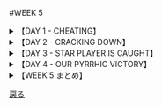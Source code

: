 #WEEK 5
<details><summary>【DAY 1 - CHEATING】</summary>

###DAY1 - CHEATING
####

■新しい学校における最初の週で、私はカンニングが<u>**蔓延している**</u>ことに気付いた。
During my first weeks at the new school I observed that cheating was <u>**rampant**</u>.

■私は常々テストでカンニングすることは<u>**ばかげている**</u>と思っていた。
I had always considered it rather <u>**inane**</u> to cheat on a test

■理由は私の<u>**倫理観**</u>であり、また、犠牲になるものが大きすぎるためである。
because of my code of <u>**ethics**</u>, and because so much was at stake.

■どうやら他の生徒は<u>**同意し**</u>ないようだった。
Apparently the other students didn’t <u>**concur**</u>.

■実際のところ、試験監督の存在でさえ、彼らを脅かさなかった。
In fact, even the presence of a proctor did not intimidate them.

■<u>**秘密の**</u>行為というにははほど遠く、カンニングは大っぴらにかつ堂々と行われていた。
Far from being a <u>**clandestine**</u> activity, the cheating was open and obvious.

####
----

####|rampant - はびこる (going unchecked, widespread)

■その島にペストが<u>**蔓延した**</u>時、アロースミス医師の妻は亡くなった。
When the plague was <u>**rampant**</u> on the island, Dr. Arrowsmith's wife died.

####|inane - 馬鹿げた (foolish)

■オリビエ・ライトは彼の「空を飛びたい」という<u>**馬鹿げた**</u>夢を批判された。
Orville Wright was criticized for his <u>**inane**</u> desire to fly.

####|ethics - 道義 (code of principles)

■特別運営委員会は、経営<u>**倫理**</u>を諮問した。
A special management committee was asked to investigate business <u>**ethics**</u>.

####|concur - 同意する (agree)

■両親の<u>**同意**</u>が得られたら、ピースコーポレーションに入社するつもりだ。
If I can get my parents to <u>**concur**</u>, I'll join the Peace Corps.

####|clandestine - 秘かな (secret, undercover)

■スパイ達はその接見が<u>**秘かな**</u>ものであると思っていたが、FBIの調査官らが大挙してその建物の外に集まっていたのだった。
The spies thought their meeting was a <u>**clandestine**</u> one, but a throng of FBI agents gathered outside the building.

</details>
<details><summary>【DAY 2 - CRACKING DOWN】</summary>

----
###DAY 2 - CRACKING DOWN
####

■ドージー先生、我々の新しい校長は、我が高校における<u>**目に余る**</u>カンニングについて対応すると決意していた。
Mr. Dorsey, our new principal, determined to do something about the <u>**flagrant**</u> cheating at our high school.

■彼は掲示板にお知らせを出すとともに、注意深く試験監督をしない教師等を<u>**諫め**</u>始めた。
He issued bulletins and began to <u>**admonish**</u> those teachers who did not proctor alertly.

■<u>**圧力**</u>の下、教職員は、<u>**下手人**</u>等の名前を報告した。
Under <u>**duress**</u>, the faculty reported the names of the <u>**culprits**</u>.

■いくつかのカンニングシートがカンニングの確かな証拠として提出された。
Several crib sheets were turned in as tangible evidence of the cheating.

■ドージー先生の非行者への<u>**容赦ない**</u>運動は、実を結びつつあるやに思われた。
Mr. Dorsey’s <u>**inexorable**</u> campaign against the wrong-doers seemed to be paying off.

####
----
####|flagrant - 目に余る (outrageous, glaringly bad)

■消火栓の前に駐車するのは<u>**目に余る**</u>市の法律への冒涜である。
Parking in front of a hydrant is a <u>**flagrant**</u> violation of the city's law.

####|admonish - 勧告する (to warn, to reprove)

■父が私に、「帰宅が遅い」と<u>**諫言して**</u>くるのではないか、と訝しむ。
I suspect that my father will <u>**admonish**</u> me for coming home late.

####|duress - 脅迫, 脅し (compulsion, force)

■「その自白は<u>**圧力**</u>の元でなされたものである」、と弁護士は主張した。
The confession was signed under **duress**, the attorney claimed.

####|culprit - 犯人, 犯罪者 (the guilty person)

■その<u>**犯人**</u>は、クッキーの瓶に手をかけたところを捕まった。
The <u>**culprit**</u> was caught with his fingers in the cookie jar.

####|inexorable - 冷酷な, 容赦のない (inflexible, unrelenting)

■テレビの中の探偵達は、無法者の追跡に<u>**容赦がない**</u>。
Television sleuths are <u>**inexorable**</u> in their pursuit of lawbreakers.

</details>
<details><summary>【DAY 3 - STAR PLAYER IS CAUGHT】</summary>

----
###DAY3 - STAR PLAYER IS CAUGHT
####

■カンニングにまつわる醜聞が一気に熱を帯びたのは、我がフットボール部のキャプテンであるアート・クラウゼが中間試験でのカンニングを見つかるという<u>**酷い**</u>ミスを犯したときだった。
The cheating scandal came to a head when Art Krause, our football captain, made the <u>**egregious**</u> mistake of getting caught cheating on a midterm exam.

■もしアートが彼の犯した汚らわしい行為のために出場できないとすれば、我々が市杯で勝つ可能性はあえなく消え去っただろう。
If Art were suspended for his part in that sordid affair, our chances for winning the city championship would go up in smoke.

■<u>**正気を失った**</u>コーチは校長にアートの<u>**カンニング**</u>を見逃すよう頼んだが、
The <u>**distraught**</u> coach asked the principal to overlook Art’s <u>**duplicity**</u>,

■ドージー先生は<u>**苦い**</u>口調で、選手等は「たっぷり」運動の指導を受けながら、良心の<u>**導き**</u>はほんの少ししか受けなかったのだね、と答えた。
but Mr. Dorsey replied in an <u>**acrimonious**</u> fashion that "the players had been given “a plethora” of athletic instruction but a <u>**paucity**</u> of moral guidance.”

####
----
####|egregious - 実にひどい, 言語道断な (remarkably bad)

■その銀行員の**実にひどい**ミスは取り返しのつかないものであった。
The bank teller's <u>**egregious**</u> error was difficult to correct.

####|distraught - ひどく狼狽した, 気の狂った (mentally confused, crazed)

■その兵士たちは、賜暇が中止になったと聞くにつけ**ひどく狼狽した**。
The soldiers were <u>**distraught**</u> to learn that their furloughs had been canceled.

####|duplicity - 過ち, ずる (cunning, trickery)

■ズルは全ての巧みな逆スパイたちの商売上の仕入品である。(=器用な逆スパイは皆ズルをその商売の蓄えとしている。)
<u>**Duplicity**</u> is the stock in trade of all adroit counterspies.

####|acrimonious - 苦々しい, 辛辣な (bitter)

■我々は彼女の<u>**辛辣な**</u>意見を見過そうと努めたが、それにはかなりの自制を用いた。
We tried to ignore her <u>**acrimonious**</u> comments, but that took considerable restraint.

####|paucity - 欠如, 不足 (scarcity)

■クリエイティブ・ライティングの授業なのに、そこでその教師は「才能のある人の<u>**不足**</u>」について不満を漏らしたのだ。
Although it was a creative writing class, the teacher complained about the <u>**paucity**</u> of talent there.

</details>
<details><summary>【DAY 4 - OUR PYRRHIC VICTORY】</summary>

----
###DAY4 - OUR PYRRHIC VICTORY
####

■ドーシー先生は教師と生徒会の代表を召還した。
Mr. Dorsey summoned a representative group of teachers and student leaders to his office

■目的はフットボール部のキャプテンの停学についての彼らの反応を<u>**聞き出す**</u>ことだった。
in order to <u>**elicit**</u> their reactions to the suspension of the football captain.

■彼は彼らにカンニングはこの学校において<u>**堪忍**</u>されるべきでない<u>**有害な**</u>病であると説いた。
He told them that cheating was a <u>**pernicious**</u> disease that could not be <u>**tolerated**</u> at our school.

■彼はアート・クラウゼをこれほど厳しく律しなければならないことを嫌悪した。
He loathed having to discipline Art Krause so severely,

■しかし、厳しい方策がとられない限り、彼の存在が,今回の件をカンニングしても<u>**無罪**</u>となる明白な誘因として<u>**体現する**</u>ものとなろう。
but unless strict measures were taken, the student body would <u>**construe**</u> the incident as an open invitation to cheat with <u>**impunity**</u>.

■我々はフットボールの試合に敗れるかも知れない。」校長は言った。「だが、我々はこれで自尊心を取り戻せるのだよ。」
“We may lose a football game,” the principal said, “but we can salvage our self-respect.”

####
----
####|elicit - 引き出す, 誘い出す (to draw forth)

■月曜朝の眠たい授業から、返答を<u>**引き出す**</u>のは容易ではないことだ。
It isn't easy to <u>**elicit**</u> answers from a sleepy class on Monday morning.

####|pernicious - 有害な, 害のある (hermful, causing injury)

■その独裁者の<u>**有害な**</u>諸規範では水面下の指導者を威圧するに足らなかった。
The dictator's <u>**pernicious**</u> rules failed to intimidate the leaders of the undergrounds.

####|tolerate - 耐える, 許容する (to put up with, to bear)

■歯医者達は、痛みを<u>**我慢する**</u>患者を褒める。
Dentists appreciate patients who can <u>**tolerate**</u> pain.

####|construe - (...をto...と)解釈する (to make a deduction, to infer)

■彼女は、我々が「彼女の立候補の決断は、権力への渇望に依ってなのだ」と<u>**解釈し**</u>ないことを望む。
She hoped that we would not <u>**construe**</u> her decision to run for office as a thirst for power.

####|impunity - 無罪, 免罪されること (freedom from punishment)

■その国境監視員達は、医師を<u>**免罪**</u>して、(国境を)超えることを許可した。
The border guards allowed the doctor to cross the frontier with <u>**impunity**</u>.

</details>
<details><summary>【WEEK 5 まとめ】</summary>

----
###WEEK 5 まとめ
|単語     | 意味             |英語での説明|
|-------------|----------------------------|------|
|rampant   |はびこる   |going unchecked, widespread|
| inane       | 馬鹿げた                   |foolish|
| ethics      | 道義                       |code of principles|
| concur      | 同意する                   |agree|
| clandestine | 秘かな                     |secret, undercover|
| flagrant    | 目に余る                   |outrageous, glaringly bad|
| admonish    | 勧告する                   |to warn, to reprove|
| duress      | 脅迫, 脅し                 |compulsion, force|
| culprit     | 犯人, 犯罪者               |the guilty person|
| inexorable  | 冷酷な, 容赦のない         |inflexible, unrelenting|
| egregious   | 実にひどい, 言語道断な     |remarkably bad|
| distraught  | ひどく狼狽した, 気の狂った |mentally confused, crazed|
| duplicity   | 過ち, ずる                 |cunning, trickery|
| acrimonious | 苦々しい, 辛辣な                   |bitter|
| paucity     | 欠如, 不足                 |scarcity|
| elicit      | 引き出す, 誘い出す         |to draw forth|
| pernicious  | 有害な, 害のある           |hermful, causing injury|
| tolerate    | 耐える, 許容する           |to put up with, to bear|
| construe    | 解釈する                   |to make a deduction, to infer|
| impunity    | 無罪, 免罪されること       |freedom from punishment|
<!--https://www.tablesgenerator.com/markdown_tables-->
</details>

[戻る](./index.html)
